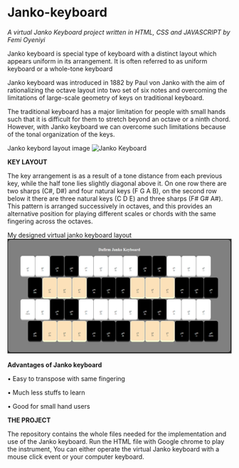 # Janko-keyboard


*A virtual Janko Keyboard project written in HTML, CSS and JAVASCRIPT
by Femi Oyeniyi*

Janko keyboard is special type of keyboard with a distinct layout which appears uniform in its arrangement.
It is often referred to as uniform keyboard or a whole-tone keyboard

Janko keyboard was introduced in 1882 by Paul von Janko with the aim of rationalizing the octave layout into two set of six notes and overcoming the limitations of large-scale geometry of keys on traditional keyboard.

The traditional keyboard has a major limitation for people with small hands such that it is difficult for them to stretch beyond an octave or a ninth chord. However, with Janko keyboard we can overcome such limitations because of the tonal organization of the keys.


Janko keybord layout image
![Janko Keyboard](https://upload.wikimedia.org/wikipedia/commons/thumb/c/cf/Janko_keyboard.svg/1200px-Janko_keyboard.svg.png)

**KEY LAYOUT**


The key arrangement is as a result of a tone distance from each previous key, while the half tone lies slightly diagonal above it. On one row there are two sharps (C#, D#) and four natural keys (F G A B), on the second row below it there are three natural keys (C D E) and three sharps (F# G# A#). This pattern is arranged successively in octaves, and this provides an alternative position for playing different scales or chords with the same fingering across the octaves.


My designed virtual janko keyboard layout
<img src=https://github.com/Dafirm/Janko-keyboard/blob/fb0a798778f3572e4711c783febb76982a3fbac4/janko%20keyboard.PNG>

**Advantages of Janko keyboard**

•	Easy to transpose with same fingering

•	Much less stuffs to learn 

•	Good for small hand users

**THE PROJECT**

The repository contains the whole files needed for the implementation and use of the Janko keyboard. 
Run the HTML file with Google chrome to play the instrument,
You can either operate the virtual Janko keyboard with a mouse click event or your computer keyboard.
